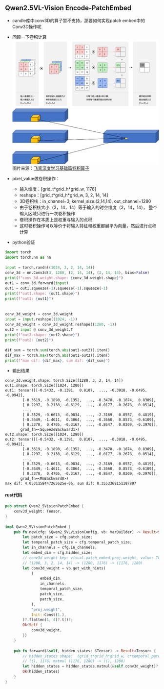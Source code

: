 ## Qwen2.5VL-Vision Encode-PatchEmbed
* candle库中conv3D的算子暂不支持，那要如何实现patch embed中的Conv3D操作呢
* 回顾一下卷积计算
    ![conv2d](../images/conv2d.png)
    ![conv3d](../images/conv3d.png)
    图片来源：[飞桨深度学习基础篇卷积算子](https://paddlepedia.readthedocs.io/en/latest/tutorials/CNN/convolution_operator/index.html)

* pixel_value做卷积操作：
    * 输入维度：[grid_t\*grid_h\*grid_w, 1176]
    * reshape：[grid_t\*grid_h\*grid_w, 3, 2, 14, 14]
    * 3D卷积核：in_channel=3, kernel_size:(2,14,14), out_channel=1280
    * 由于卷积核大小（2，14，14）等于输入的时空维度（2，14，14）， 整个输入区域只进行一次卷积操作
    * 卷积操作在本质上是权重与输入的点积
    * 这时卷积操作可以等价于将输入特征和权重都展平为向量，然后进行点积计算

* python验证

```python
import torch
import torch.nn as nn

input = torch.randn((1024, 3, 2, 14, 14))
conv_3d = nn.Conv3d(3, 1280, (2, 14, 14), (2, 14, 14), bias=False)
print(f"conv_3d.weight.shape: {conv_3d.weight.shape}")
out1 = conv_3d.forward(input)
out1 = out1.squeeze(-1).squeeze(-1).squeeze(-1)
print(f"out1.shape: {out1.shape}")
print(f"out1: {out1}")


conv_3d_weight = conv_3d.weight
input = input.reshape((1024, -1))
conv_3d_weight = conv_3d_weight.reshape((1280, -1))
out2 = input @ conv_3d_weight.T
print(f"out2.shape: {out2.shape}")
print(f"out2: {out2}")

dif_sum = torch.sum(torch.abs(out1-out2)).item()
dif_max = torch.max(torch.abs(out1-out2)).item()
print(f"max dif: {dif_max}, sum dif: {dif_sum}")
```

* 输出结果

```
conv_3d.weight.shape: torch.Size([1280, 3, 2, 14, 14])
out1.shape: torch.Size([1024, 1280])
out1: tensor([[-0.5432, -0.1391,  0.8107,  ..., -0.3918, -0.0495, -0.0942],
        [-0.3619, -0.1890, -0.1352,  ..., -0.3478, -0.1874,  0.8309],
        [ 0.2297,  0.2138, -0.6129,  ..., -0.0177, -0.2678,  0.0514],
        ...,
        [ 0.3529, -0.6613, -0.9834,  ..., -2.3169,  0.0557,  0.4819],
        [-0.3649, -1.4611,  0.3064,  ..., -0.3660,  0.8573, -0.6109],
        [ 0.3370,  0.4705, -0.3167,  ..., -0.8647,  0.0209, -0.3970]],
       grad_fn=<SqueezeBackward1>)
out2.shape: torch.Size([1024, 1280])
out2: tensor([[-0.5432, -0.1391,  0.8107,  ..., -0.3918, -0.0495, -0.0942],
        [-0.3619, -0.1890, -0.1352,  ..., -0.3478, -0.1874,  0.8309],
        [ 0.2297,  0.2138, -0.6129,  ..., -0.0177, -0.2678,  0.0514],
        ...,
        [ 0.3529, -0.6613, -0.9834,  ..., -2.3169,  0.0557,  0.4819],
        [-0.3649, -1.4611,  0.3064,  ..., -0.3660,  0.8573, -0.6109],
        [ 0.3370,  0.4705, -0.3167,  ..., -0.8647,  0.0209, -0.3970]],
       grad_fn=<MmBackward0>)
max dif: 4.0531158447265625e-06, sum dif: 0.3553368151187897
```

#### rust代码

```rust
pub struct Qwen2_5VisionPatchEmbed {
    conv3d_weight: Tensor,
}

impl Qwen2_5VisionPatchEmbed {
    pub fn new(cfg: &Qwen2_5VLVisionConfig, vb: VarBuilder) -> Result<Self> {
        let patch_size = cfg.patch_size;
        let temporal_patch_size = cfg.temporal_patch_size;
        let in_channels = cfg.in_channels;
        let embed_dim = cfg.hidden_size;
        // conv3d weight key: visual.patch_embed.proj.weight, value: Tensor[dims 1280, 3, 2, 14, 14; bf16, cuda:0]
        // (1280, 3, 2, 14, 14) -> (1280, 1176) -> (1176, 1280)
        let conv3d_weight = vb.get_with_hints(
            (
                embed_dim,
                in_channels,
                temporal_patch_size,
                patch_size,
                patch_size,
            ),
            "proj.weight",
            Init::Const(1.),
        )?.flatten(1, 4)?.t()?;
        Ok(Self {
            conv3d_weight,
        })
    }

    pub fn forward(&self, hidden_states: &Tensor) -> Result<Tensor> {
        // hidden_states shape:  (grid_t*grid_h*grid_w, c*temporal_patch_size*patch_size*patch_size)
        // ((), 1176) matmul (1176, 1280) -> ((), 1280)
        let hidden_states = hidden_states.matmul(&self.conv3d_weight)?;
        Ok(hidden_states)
    }
}
```